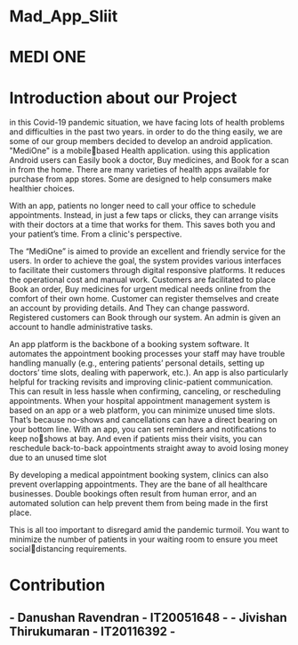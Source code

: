 # Mad_App_Sliit
<h1> MEDI ONE</h1>
<H1>Introduction about our Project</H1>

in this Covid-19 pandemic situation, we have facing lots of health problems and 
difficulties in the past two years. in order to do the thing easily, we are some of our 
group members decided to develop an android application. "MediOne" is a mobilebased Health application. using this application Android users can Easily book a 
doctor, Buy medicines, and Book for a scan in from the home.
There are many varieties of health apps available for purchase from app stores. 
Some are designed to help consumers make healthier choices.

With an app, patients no longer need to call your office to schedule appointments. 
Instead, in just a few taps or clicks, they can arrange visits with their doctors at a 
time that works for them. This saves both you and your patient’s time. From a clinic's 
perspective.

The “MediOne” is aimed to provide an excellent and friendly service for the users. In 
order to achieve the goal, the system provides various interfaces to facilitate their 
customers through digital responsive platforms. It reduces the operational cost and 
manual work. Customers are facilitated to place Book an order, Buy medicines for 
urgent medical needs online from the comfort of their own home. Customer can 
register themselves and create an account by providing details. And They can 
change password. Registered customers can Book through our system.
 An admin is given an account to handle administrative tasks.

An app platform is the backbone of a booking system software. It automates the 
appointment booking processes your staff may have trouble handling manually (e.g., 
entering patients’ personal details, setting up doctors’ time slots, dealing with 
paperwork, etc.). An app is also particularly helpful for tracking revisits and improving 
clinic-patient communication. This can result in less hassle when confirming, 
canceling, or rescheduling appointments. When your hospital appointment 
management system is based on an app or a web platform, you can minimize unused 
time slots. That’s because no-shows and cancellations can have a direct bearing on 
your bottom line. With an app, you can set reminders and notifications to keep noshows at bay. And even if patients miss their visits, you can reschedule back-to-back 
appointments straight away to avoid losing money due to an unused time slot

By developing a medical appointment booking system, clinics can also prevent 
overlapping appointments. They are the bane of all healthcare businesses. Double 
bookings often result from human error, and an automated solution can help prevent 
them from being made in the first place.

This is all too important to disregard amid the pandemic turmoil. You want to 
minimize the number of patients in your waiting room to ensure you meet socialdistancing requirements.
<h1>
Contribution </h1>
<h2>
 - Danushan Ravendran - IT20051648 -
 - Jivishan Thirukumaran - IT20116392 - 
 
 </h2>
